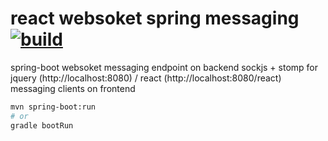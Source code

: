 react websoket spring messaging [![build](https://travis-ci.org/daggerok/sockjs-stomp-websocket-react-and-vanilla.svg?branch=master)](https://travis-ci.org/daggerok/sockjs-stomp-websocket-react-and-vanilla)
===============================

spring-boot websoket messaging endpoint on backend
sockjs + stomp for jquery (http://localhost:8080) / react (http://localhost:8080/react) messaging clients on frontend

```bash
mvn spring-boot:run
# or
gradle bootRun
```
